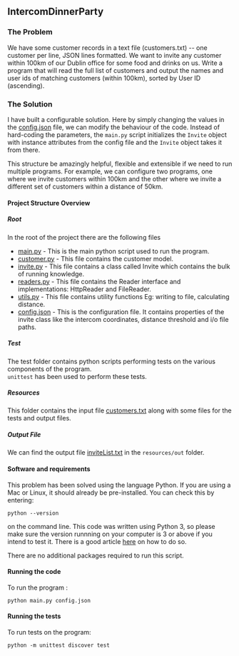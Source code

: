 ## IntercomDinnerParty

### The Problem
We have some customer records in a text file (customers.txt) -- one customer per line, JSON lines formatted.
We want to invite any customer within 100km of our Dublin office for some food and drinks on us. 
Write a program that will read the full list of customers and output the names and user ids of matching customers (within 100km), sorted by User ID (ascending).

### The Solution
I have built a configurable solution. Here by simply changing the values in the [config.json](link) file, we can modify the behaviour of the code.
Instead of hard-coding the parameters, the `main.py` script initializes the `Invite` object with instance attributes from the config file and the `Invite` object takes it from there.

This structure be amazingly helpful, flexible and extensible if we need to run multiple programs.
For example, we can configure two programs, one where we invite customers within 100km and the other where we invite a different set of customers within a distance of 50km.  

#### Project Structure Overview
##### Root
In the root of the project there are the following files
* [main.py](link) - This is the main python script used to run the program.
* [customer.py](link) - This file contains the customer model.
* [invite.py](link) - This file contains a class called Invite which contains the bulk of running knowledge.
* [readers.py](link) - This file contains the Reader interface and implementations: HttpReader and FileReader. 
* [utils.py](link) - This file contains utility functions Eg: writing to file, calculating distance. 
* [config.json](link) - This is the configuration file. It contains properties of the invite class like the intercom coordinates, distance threshold and i/o file paths.

##### Test
The test folder contains python scripts performing tests on the various components of the program.
<br>`unittest` has been used to perform these tests.    

##### Resources
This folder contains the input file [customers.txt](link) along with some files for the tests and output files.

##### Output File
We can find the output file [inviteList.txt](link) in the `resources/out` folder. 

#### Software and requirements
This problem has been solved using the language Python. If you are using a Mac or Linux, it should already be 
pre-installed. You can check this by entering:

```
python --version
```

on the command line. This code was written using Python 3, so please make sure the version runnning on your computer is 
3 or above if you intend to test it. There is a good article [here](https://wsvincent.com/install-python3-mac/) on how
to do so. 

There are no additional packages required to run this script. 

#### Running the code
To run the program :
```shell script
python main.py config.json
```

#### Running the tests
To run tests on the program:
```shell script
python -m unittest discover test
```
